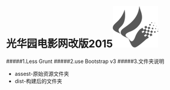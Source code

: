 
光华园电影网改版2015![GHY](dist/img/logo.png)
========================

#####1.Less Grunt
#####2.use Bootstrap v3
#####3.文件夹说明
- assest-原始资源文件夹
- dist-构建后的文件夹
